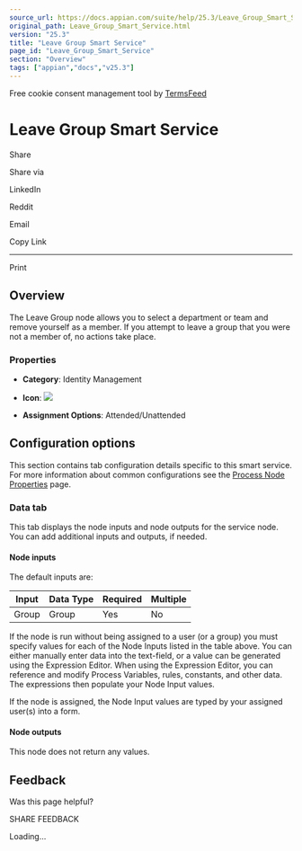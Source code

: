 ```yaml
---
source_url: https://docs.appian.com/suite/help/25.3/Leave_Group_Smart_Service.html
original_path: Leave_Group_Smart_Service.html
version: "25.3"
title: "Leave Group Smart Service"
page_id: "Leave_Group_Smart_Service"
section: "Overview"
tags: ["appian","docs","v25.3"]
---
```



Free cookie consent management tool by [TermsFeed](https://www.termsfeed.com/)

# Leave Group Smart Service

Share

Share via

LinkedIn

Reddit

Email

Copy Link

* * *

Print

## Overview

The Leave Group node allows you to select a department or team and remove yourself as a member. If you attempt to leave a group that you were not a member of, no actions take place.

### Properties

-   **Category**: Identity Management

-   **Icon**: ![](images/Smart_Service_Icons/Leave_Group.png)

-   **Assignment Options**: Attended/Unattended

## Configuration options

This section contains tab configuration details specific to this smart service. For more information about common configurations see the [Process Node Properties](Process_Node_and_Smart_Service_Properties.html) page.

### Data tab

This tab displays the node inputs and node outputs for the service node. You can add additional inputs and outputs, if needed.

#### Node inputs

The default inputs are:

| Input | Data Type | Required | Multiple |
| --- | --- | --- | --- |
| Group | Group | Yes | No |

If the node is run without being assigned to a user (or a group) you must specify values for each of the Node Inputs listed in the table above. You can either manually enter data into the text-field, or a value can be generated using the Expression Editor. When using the Expression Editor, you can reference and modify Process Variables, rules, constants, and other data. The expressions then populate your Node Input values.

If the node is assigned, the Node Input values are typed by your assigned user(s) into a form.

#### Node outputs

This node does not return any values.

## Feedback

Was this page helpful?

SHARE FEEDBACK

Loading...